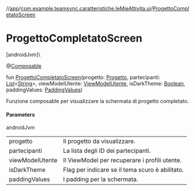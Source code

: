 //[app](../../index.md)/[com.example.teamsync.caratteristiche.leMieAttivita.ui](index.md)/[ProgettoCompletatoScreen](-progetto-completato-screen.md)

# ProgettoCompletatoScreen

[androidJvm]\

@[Composable](https://developer.android.com/reference/kotlin/androidx/compose/runtime/Composable.html)

fun [ProgettoCompletatoScreen](-progetto-completato-screen.md)(progetto: [Progetto](../com.example.teamsync.caratteristiche.iTuoiProgetti.data.model/-progetto/index.md), partecipanti: [List](https://kotlinlang.org/api/latest/jvm/stdlib/kotlin.collections/-list/index.html)&lt;[String](https://kotlinlang.org/api/latest/jvm/stdlib/kotlin/-string/index.html)&gt;, viewModelUtente: [ViewModelUtente](../com.example.teamsync.caratteristiche.autentificazione.data.viewModel/-view-model-utente/index.md), isDarkTheme: [Boolean](https://kotlinlang.org/api/latest/jvm/stdlib/kotlin/-boolean/index.html), paddingValues: [PaddingValues](https://developer.android.com/reference/kotlin/androidx/compose/foundation/layout/PaddingValues.html))

Funzione composable per visualizzare la schermata di progetto completato.

#### Parameters

androidJvm

| | |
|---|---|
| progetto | Il progetto da visualizzare. |
| partecipanti | La lista degli ID dei partecipanti. |
| viewModelUtente | Il ViewModel per recuperare i profili utente. |
| isDarkTheme | Flag per indicare se il tema scuro è abilitato. |
| paddingValues | I padding per la schermata. |
